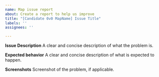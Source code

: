 ```yaml
---
name: Map issue report
about: Create a report to help us improve
title: "[Candidate 0v0 MapName] Issue Title"
labels: ''
assignees: ''

---
```


**Issue Description**
A clear and concise description of what the problem is.

**Expected behavior**
A clear and concise description of what is expected to happen.

**Screenshots**
Screenshot of the problem, if applicable.
